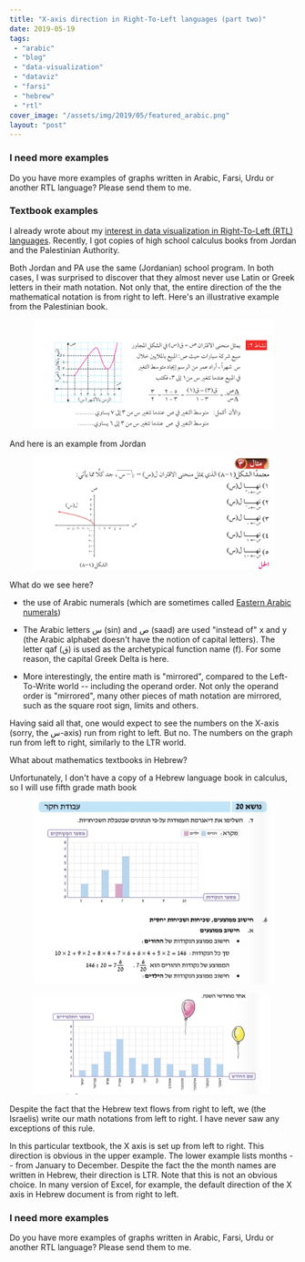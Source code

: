 ```yaml
---
title: "X-axis direction in Right-To-Left languages (part two)"
date: 2019-05-19
tags: 
 - "arabic"
 - "blog"
 - "data-visualization"
 - "dataviz"
 - "farsi"
 - "hebrew"
 - "rtl"
cover_image: "/assets/img/2019/05/featured_arabic.png"
layout: "post"
---
```


<!-- wp:heading {"level":3} -->
### I need more examples


<!-- /wp:heading -->

<!-- wp:paragraph -->
Do you have more examples of graphs written in Arabic, Farsi, Urdu or another RTL language? Please send them to me.


<!-- /wp:paragraph -->

<!-- wp:heading {"level":3} -->
### Textbook examples


<!-- /wp:heading -->

<!-- wp:paragraph -->
I already wrote about my [interest in data visualization in Right-To-Left (RTL) languages](https://gorelik.net/2018/10/15/data-visualization-in-right-to-left-languages/). Recently, I got copies of high school calculus books from Jordan and the Palestinian Authority. 


<!-- /wp:paragraph -->

<!-- wp:paragraph -->
Both Jordan and PA use the same (Jordanian) school program. In both cases, I was surprised to discover that they almost never use Latin or Greek letters in their math notation. Not only that, the entire direction of the the mathematical notation is from right to left. Here's an illustrative example from the Palestinian book.


<!-- /wp:paragraph -->

<!-- wp:image {"id":2486} -->
<figure class="wp-block-image"><img src="/assets/img/2019/05/screen-shot-2019-05-19-at-16.18.53.png" alt="Screenshot: Arabic text, Arabic math notation and a graph" class="wp-image-2486"></figure>
<!-- /wp:image -->

<!-- wp:paragraph -->
And here is an example from Jordan


<!-- /wp:paragraph -->

<!-- wp:image {"id":2487} -->
<figure class="wp-block-image"><img src="/assets/img/2019/05/screen-shot-2019-05-19-at-16.32.12.png" alt="" class="wp-image-2487"></figure>
<!-- /wp:image -->

<!-- wp:paragraph -->
What do we see here?


<!-- /wp:paragraph -->

<!-- wp:list -->
* the use of Arabic numerals (which are sometimes called [Eastern Arabic numerals](https://en.wikipedia.org/wiki/Eastern_Arabic_numerals))

* The Arabic letters س (sin) and ص (saad) are used "instead of" x and y (the Arabic alphabet doesn't have the notion of capital letters). The letter qaf (ق) is used as the archetypical function name (f).  For some reason, the capital Greek Delta is here.

* More interestingly, the entire math is "mirrored", compared to the Left-To-Write world -- including the operand order. Not only the operand order is "mirrored", many other pieces of math notation are mirrored, such as the square root sign, limits and others.


<!-- /wp:list -->

<!-- wp:paragraph -->
Having said all that, one would expect to see the numbers on the X-axis (sorry, the س-axis) run from right to left. But no. The numbers on the graph run from left to right, similarly to the LTR world.


<!-- /wp:paragraph -->

<!-- wp:paragraph -->
What about mathematics textbooks in Hebrew?


<!-- /wp:paragraph -->

<!-- wp:paragraph -->
Unfortunately, I don't have a copy of a Hebrew language book in calculus, so I will use fifth grade math book


<!-- /wp:paragraph -->

<!-- wp:image {"id":2488} -->
<figure class="wp-block-image"><img src="/assets/img/2019/05/image.png" alt="" class="wp-image-2488"></figure>
<!-- /wp:image -->

<!-- wp:image {"id":2489} -->
<figure class="wp-block-image"><img src="/assets/img/2019/05/image-1.png" alt="" class="wp-image-2489"></figure>
<!-- /wp:image -->

<!-- wp:paragraph -->
Despite the fact that the Hebrew text flows from right to left, we (the Israelis) write our math notations from left to right. I have never saw any exceptions of this rule. 


<!-- /wp:paragraph -->

<!-- wp:paragraph -->
In this particular textbook, the X axis is set up from left to right. This direction is obvious in the upper example. The lower example lists months -- from January to December. Despite the fact the the month names are written in Hebrew, their direction is LTR. Note that this is not an obvious choice. In many version of Excel, for example, the default direction of the X axis in Hebrew document is from right to left.


<!-- /wp:paragraph -->

<!-- wp:heading {"level":3} -->
### I need more examples


<!-- /wp:heading -->

<!-- wp:paragraph -->
Do you have more examples of graphs written in Arabic, Farsi, Urdu or another RTL  language? Please send them to me.


<!-- /wp:paragraph -->
